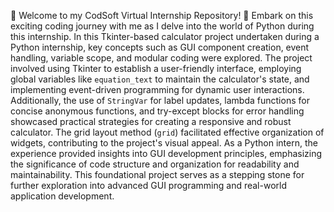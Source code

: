 🐍 Welcome to my CodSoft Virtual Internship Repository! 🚀 Embark on this exciting coding journey with me as I delve into the world of Python during this internship.
In this Tkinter-based calculator project undertaken during a Python internship, key concepts such as GUI component creation, event handling, variable scope, and modular coding were explored. The project involved using Tkinter to establish a user-friendly interface, employing global variables like `equation_text` to maintain the calculator's state, and implementing event-driven programming for dynamic user interactions.
Additionally, the use of `StringVar` for label updates, lambda functions for concise anonymous functions, and try-except blocks for error handling showcased practical strategies for creating a responsive and robust calculator. The grid layout method (`grid`) facilitated effective organization of widgets, contributing to the project's visual appeal.
As a Python intern, the experience provided insights into GUI development principles, emphasizing the significance of code structure and organization for readability and maintainability. This foundational project serves as a stepping stone for further exploration into advanced GUI programming and real-world application development.
